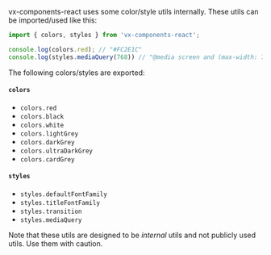 vx-components-react uses some color/style utils internally. These utils can be imported/used like this:
```js static
import { colors, styles } from 'vx-components-react';

console.log(colors.red); // "#FC2E1C"
console.log(styles.mediaQuery(768)) // "@media screen and (max-width: 768px)"
```

The following colors/styles are exported:

#### `colors`
- `colors.red`
- `colors.black`
- `colors.white`
- `colors.lightGrey`
- `colors.darkGrey`
- `colors.ultraDarkGrey`
- `colors.cardGrey`

#### `styles`
- `styles.defaultFontFamily`
- `styles.titleFontFamily`
- `styles.transition`
- `styles.mediaQuery`

Note that these utils are designed to be *internal* utils and not publicly used utils. Use them with caution.
